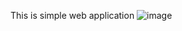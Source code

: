 This is simple web application 
![image](https://github.com/user-attachments/assets/b78da1d2-f541-4a42-88ce-8646b16b384b)

